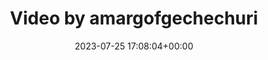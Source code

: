 ---
archive_date: 2024-10-21
code: CvIM7XKrb_Q
date: 2023-07-25 17:08:04+00:00
id: '3154828394855514064'
layout: post
media:
- id: '3154828394855514064'
  type: video
  url: media/CvIM7XKrb_Q/3154828394855514064.mp4
permalink: /p/CvIM7XKrb_Q/
thumbnail: media/CvIM7XKrb_Q/3154828394855514064.jpg
title: Video by amargofgechechuri
---